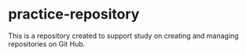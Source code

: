 # practice-repository
This is a repository created to support study on creating and managing repositories on Git Hub.
